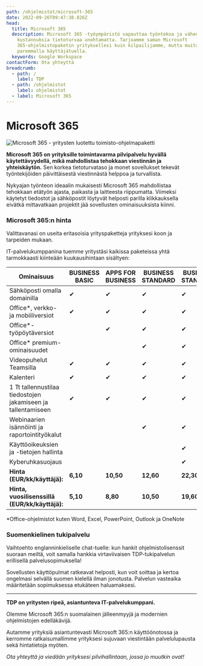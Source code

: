 ```yaml
---
path: /ohjelmistot/microsoft-365
date: 2022-09-26T09:47:38.826Z
head:
  title: Microsoft 365
  description: Microsoft 365 -työympäristö vapauttaa työntekoa ja vähentää
    kustannuksia tietoturvaa unohtamatta. Tarjoamme saman Microsoft
    365-ohjelmistopaketin yrityksellesi kuin kilpailijamme, mutta muita
    paremmalla käyttäjätuella.
  keywords: Google Workspace
contactForm: Ota yhteyttä
breadcrumb:
  - path: /
    label: TDP
  - path: /ohjelmistot
    label: ohjelmistot
  - label: Microsoft 365
---
```

# Microsoft 365

![Microsoft 365 - yritysten luotettu toimisto-ohjelmapaketti](/assets/365-tinified.jpg "Microsoft 365")

**Microsoft 365 on yrityksille toimintavarma pilvipalvelu hyvällä käytettävyydellä, mikä mahdollistaa tehokkaan viestinnän ja yhteiskäytön.** Sen korkea tietoturvataso ja monet sovellukset tekevät työntekijöiden päivittäisestä viestinnästä helppoa ja turvallista. 

Nykyajan työnteon ideaalin mukaisesti Microsoft 365 mahdollistaa tehokkaan etätyön ajasta, paikasta ja laitteesta riippumatta. Viimeksi käytetyt tiedostot ja sähköpostit löytyvät helposti parilla klikkauksella eivätkä mittavatkaan projektit jää sovellusten ominaisuuksista kiinni.

### Microsoft 365:n hinta

Valittavanasi on useita eritasoisia yrityspaketteja yrityksesi koon ja tarpeiden mukaan. 

IT-palvelukumppanina tuemme yritystäsi kaikissa paketeissa yhtä tarmokkaasti kiinteään kuukausihintaan sisältyen:

| Ominaisuus                                                   | BUSINESS BASIC | APPS FOR BUSINESS | BUSINESS STANDARD | BUSINESS STANDARD |
| ------------------------------------------------------------ | -------------- | ----------------- | ----------------- | ----------------- |
| Sähköposti omalla domainilla                                 | ✔              | ✔                 | ✔                 | ✔                 |
| Office*, verkko- ja mobiiliversiot                           | ✔              | ✔                 | ✔                 | ✔                 |
| Office*-työpöytäversiot                                      |                | ✔                 | ✔                 | ✔                 |
| Office* premium-ominaisuudet                                 |                |                   | ✔                 | ✔                 |
| Videopuhelut Teamsilla                                       | ✔              | ✔                 | ✔                 | ✔                 |
| Kalenteri                                                    | ✔              | ✔                 | ✔                 | ✔                 |
| 1 Tt tallennustilaa tiedostojen jakamiseen ja tallentamiseen | ✔              | ✔                 | ✔                 | ✔                 |
| Webinaarien isännöinti ja raportointityökalut                |                |                   | ✔                 | ✔                 |
| Käyttöoikeuksien ja -tietojen hallinta                       |                |                   |                   | ✔                 |
| Kyberuhkasuojaus                                             |                |                   |                   | ✔                 |
| **Hinta (EUR/kk/käyttäjä):**                                 | **6,10**       | **10,50**         | **12,60**         | **22,30**         |
| **Hinta, vuosilisenssillä (EUR/kk/käyttäjä):**               | **5,10**       | **8,80**          | **10,50**         | **19,60**         |

\*Office-ohjelmistot kuten Word, Excel, PowerPoint, Outlook ja OneNote 

### Suomenkielinen tukipalvelu

Vaihtoehto englanninkieliselle chat-tuelle: kun hankit ohjelmistolisenssit suoraan meiltä, voit samalla hankkia virtaviivaisen TDP-tukipalvelun erillisellä palvelusopimuksella! 

Sovellusten käyttöpulmat ratkeavat helposti, kun voit soittaa ja kertoa ongelmasi selvällä suomen kielellä ilman jonotusta. Palvelun vasteaika määritetään sopimuksessa etukäteen haluamaksesi.

- - -

**TDP on yritysten ripeä, asiantunteva IT-palvelukumppani.** 

Olemme Microsoft 365:n suomalainen jälleenmyyjä ja modernien ohjelmistojen edelläkävijä. 

Autamme yrityksiä asiantuntevasti Microsoft 365:n käyttöönotossa ja kerromme ratkaisumallimme yrityksesi sujuvaan viestintään palvelulupausta sekä hintatietoja myöten. 

*Ota yhteyttä ja viedään yrityksesi pilvihallintaan, jossa jo muutkin ovat!*